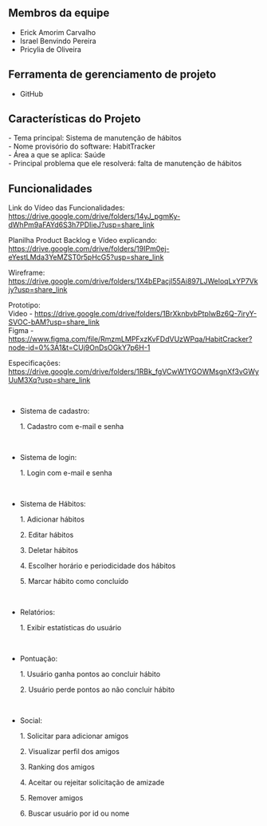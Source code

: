 
<h2>Membros da equipe</h2>

* Erick Amorim Carvalho 
* Israel Benvindo Pereira 
* Pricylia de Oliveira


<h2>Ferramenta de gerenciamento de projeto</h2>

* GitHub

<h2>Características do Projeto</h2>
- Tema principal: Sistema de manutenção de hábitos <br>
- Nome provisório do software: HabitTracker <br>
- Área a que se aplica: Saúde <br>
- Principal problema que ele resolverá: falta de manutenção de hábitos <br>

<h2>Funcionalidades</h2> 

Link do Vídeo das Funcionalidades: https://drive.google.com/drive/folders/14yJ_pgmKy-dWhPm9aFAYd6S3h7PDIieJ?usp=share_link

Planilha Product Backlog e Vídeo explicando: https://drive.google.com/drive/folders/19IPm0ej-eYestLMda3YeMZST0r5pHcG5?usp=share_link

Wireframe: https://drive.google.com/drive/folders/1X4bEPacjl55Ai897LJWeloqLxYP7Vkjy?usp=share_link

Prototipo:<br>
Video - https://drive.google.com/drive/folders/1BrXknbvbPtplwBz6Q-7iryY-SVOC-bAM?usp=share_link<br>
Figma - https://www.figma.com/file/RmzmLMPFxzKvFDdVUzWPqa/HabitCracker?node-id=0%3A1&t=CUj9OnDsOGkY7p6H-1

Especificações: https://drive.google.com/drive/folders/1RBk_fgVCwW1YGOWMsgnXf3vGWyUuM3Xq?usp=share_link

</br>

- Sistema de cadastro: <br>
    <p>1. Cadastro com e-mail e senha</p> </br>
  
- Sistema de login: </br>
    <p>1. Login com e-mail e senha </p> </br>
  
- Sistema de Hábitos: <br>
  <p>1. Adicionar hábitos</p> 
  <p>2. Editar hábitos</p>
  <p>3. Deletar hábitos</p> 
  <p>4. Escolher horário e periodicidade dos hábitos</p> 
  <p>5. Marcar hábito como concluído </p> <br>
  
- Relatórios: <br>
  <p>1. Exibir estatísticas do usuário</p> <br>
  
- Pontuação: <br> 
  <p>1. Usuário ganha pontos ao concluir hábito </p>
  <p>2. Usuário perde pontos ao não concluir hábito </p> <br> 
  
- Social: <br> 
    <p>1. Solicitar para adicionar amigos </p>
    <p>2. Visualizar perfil dos amigos </p> 
    <p>3. Ranking dos amigos </p>
    <p>4. Aceitar ou rejeitar solicitação de amizade </p>
    <p>5. Remover amigos </p>
    <p>6. Buscar usuário por id ou nome </p>
